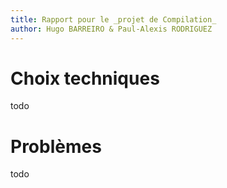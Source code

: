 ```yaml
---
title: Rapport pour le _projet de Compilation_
author: Hugo BARREIRO & Paul-Alexis RODRIGUEZ
---
```


# Choix techniques

todo

# Problèmes

todo
